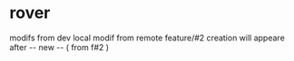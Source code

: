 # rover
modifs from dev local
modif from remote
feature/#2 creation
will appeare after -- new -- ( from f#2 )
